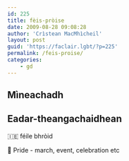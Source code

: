 ```yaml
---
id: 225
title: fèis-pròise
date: 2009-08-28 09:08:28
author: 'Crìstean MacMhìcheil'
layout: post
guid: 'https://faclair.lgbt/?p=225'
permalink: /feis-proise/
categories:
    - gd
---
```


## Mìneachadh

## Eadar-theangachaidhean

&#x1f1ee;&#x1f1ea; féile bhròid

&#x1f3f4;&#xe0067;&#xe0062;&#xe0065;&#xe006e;&#xe0067;&#xe007f; Pride - march, event, celebration etc
